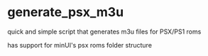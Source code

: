 # generate_psx_m3u
quick and simple script that generates m3u files for PSX/PS1 roms

has support for minUI's psx roms folder structure
